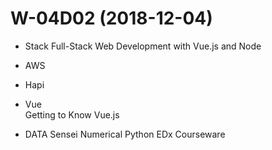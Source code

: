 # W-04D02 (2018-12-04)
* Stack
	Full-Stack Web Development with Vue.js and Node
* AWS

* Hapi

* Vue	
	Getting to Know Vue.js
* DATA Sensei
	Numerical Python
	EDx Courseware